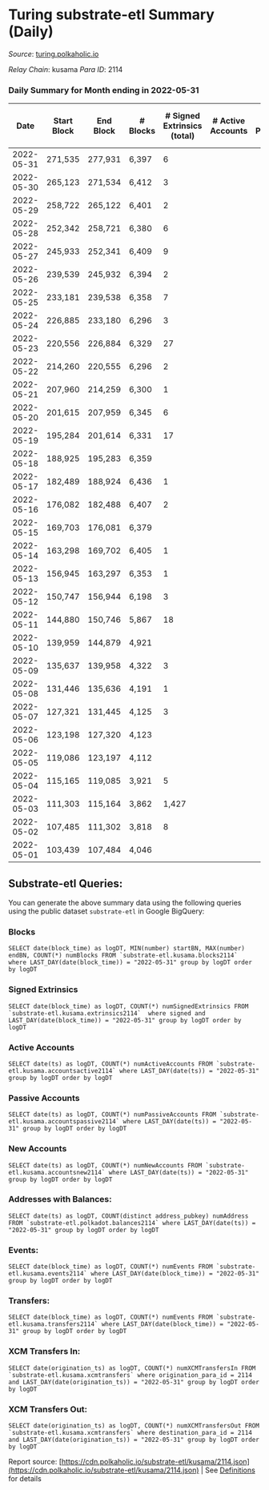 # Turing substrate-etl Summary (Daily)

_Source_: [turing.polkaholic.io](https://turing.polkaholic.io)

*Relay Chain*: kusama
*Para ID*: 2114



### Daily Summary for Month ending in 2022-05-31


| Date | Start Block | End Block | # Blocks | # Signed Extrinsics (total) | # Active Accounts | # Passive | # New | # Addresses with Balances | # Events | # Transfers | # XCM Transfers In | # XCM Transfers Out | Issues | 
| ---- | ----------- | --------- | -------- | --------------------------- | ----------------- | --------- | ----- | ------------------------- | -------- | ----------- | ------------------ | ------------------- | ------ |
| 2022-05-31 | 271,535 | 277,931 | 6,397 | 6 |  |  |  | 1,435 | 13,252 | 1  |   |   |  |
| 2022-05-30 | 265,123 | 271,534 | 6,412 | 3 |  |  |  | 1,435 | 13,229 |   |   |   |  |
| 2022-05-29 | 258,722 | 265,122 | 6,401 | 2 |  |  |  | 1,435 | 13,242 |   |   |   |  |
| 2022-05-28 | 252,342 | 258,721 | 6,380 | 6 |  |  |  | 1,435 | 13,165 |   |   |   |  |
| 2022-05-27 | 245,933 | 252,341 | 6,409 | 9 |  |  |  | 1,435 | 13,210 |   |   |   |  |
| 2022-05-26 | 239,539 | 245,932 | 6,394 | 2 |  |  |  | 1,435 | 13,144 | 1  |   |   |  |
| 2022-05-25 | 233,181 | 239,538 | 6,358 | 7 |  |  |  | 1,434 | 13,030 |   |   |   |  |
| 2022-05-24 | 226,885 | 233,180 | 6,296 | 3 |  |  |  | 1,434 | 12,888 |   |   |   |  |
| 2022-05-23 | 220,556 | 226,884 | 6,329 | 27 |  |  |  | 1,434 | 12,993 | 7  |   |   |  |
| 2022-05-22 | 214,260 | 220,555 | 6,296 | 2 |  |  |  | 1,434 | 12,836 |   |   |   |  |
| 2022-05-21 | 207,960 | 214,259 | 6,300 | 1 |  |  |  | 1,434 | 12,814 |   |   |   |  |
| 2022-05-20 | 201,615 | 207,959 | 6,345 | 6 |  |  |  | 1,434 | 12,910 | 1  |   |   |  |
| 2022-05-19 | 195,284 | 201,614 | 6,331 | 17 |  |  |  | 1,434 | 12,888 | 4  |   |   |  |
| 2022-05-18 | 188,925 | 195,283 | 6,359 |  |  |  |  | 1,433 | 12,851 |   |   |   |  |
| 2022-05-17 | 182,489 | 188,924 | 6,436 | 1 |  |  |  | 1,433 | 13,022 |   |   |   |  |
| 2022-05-16 | 176,082 | 182,488 | 6,407 | 2 |  |  |  | 1,433 | 12,968 |   |   |   |  |
| 2022-05-15 | 169,703 | 176,081 | 6,379 |  |  |  |  | 1,433 | 12,891 |   |   |   |  |
| 2022-05-14 | 163,298 | 169,702 | 6,405 | 1 |  |  |  | 1,433 | 12,960 |   |   |   |  |
| 2022-05-13 | 156,945 | 163,297 | 6,353 | 1 |  |  |  | 1,433 | 12,843 |   |   |   |  |
| 2022-05-12 | 150,747 | 156,944 | 6,198 | 3 |  |  |  | 1,433 | 12,556 |   |   |   |  |
| 2022-05-11 | 144,880 | 150,746 | 5,867 | 18 |  |  |  | 1,433 | 11,853 | 6  |   |   |  |
| 2022-05-10 | 139,959 | 144,879 | 4,921 |  |  |  |  | 1,431 | 9,848 |   |   |   |  |
| 2022-05-09 | 135,637 | 139,958 | 4,322 | 3 |  |  |  | 1,431 | 8,663 | 2  |   |   |  |
| 2022-05-08 | 131,446 | 135,636 | 4,191 | 1 |  |  |  | 1,431 | 8,388 |   |   |   |  |
| 2022-05-07 | 127,321 | 131,445 | 4,125 | 3 |  |  |  | 1,431 | 8,271 | 1  |   |   |  |
| 2022-05-06 | 123,198 | 127,320 | 4,123 |  |  |  |  | 1,430 | 8,248 |   |   |   |  |
| 2022-05-05 | 119,086 | 123,197 | 4,112 |  |  |  |  | 1,430 | 8,229 |   |   |   |  |
| 2022-05-04 | 115,165 | 119,085 | 3,921 | 5 |  |  |  | 1,430 | 7,872 | 2  |   |   |  |
| 2022-05-03 | 111,303 | 115,164 | 3,862 | 1,427 |  |  |  | 1,429 | 24,716 | 1,413  |   |   |  |
| 2022-05-02 | 107,485 | 111,302 | 3,818 | 8 |  |  |  | 27 | 7,690 | 7  |   |   |  |
| 2022-05-01 | 103,439 | 107,484 | 4,046 |  |  |  |  | 23 | 8,108 |   |   |   |  |

## Substrate-etl Queries:
You can generate the above summary data using the following queries using the public dataset `substrate-etl` in Google BigQuery:


### Blocks
```
SELECT date(block_time) as logDT, MIN(number) startBN, MAX(number) endBN, COUNT(*) numBlocks FROM `substrate-etl.kusama.blocks2114`  where LAST_DAY(date(block_time)) = "2022-05-31" group by logDT order by logDT
```


### Signed Extrinsics
```
SELECT date(block_time) as logDT, COUNT(*) numSignedExtrinsics FROM `substrate-etl.kusama.extrinsics2114`  where signed and LAST_DAY(date(block_time)) = "2022-05-31" group by logDT order by logDT
```


### Active Accounts
```
SELECT date(ts) as logDT, COUNT(*) numActiveAccounts FROM `substrate-etl.kusama.accountsactive2114` where LAST_DAY(date(ts)) = "2022-05-31" group by logDT order by logDT
```


### Passive Accounts
```
SELECT date(ts) as logDT, COUNT(*) numPassiveAccounts FROM `substrate-etl.kusama.accountspassive2114` where LAST_DAY(date(ts)) = "2022-05-31" group by logDT order by logDT
```


### New Accounts
```
SELECT date(ts) as logDT, COUNT(*) numNewAccounts FROM `substrate-etl.kusama.accountsnew2114` where LAST_DAY(date(ts)) = "2022-05-31" group by logDT order by logDT
```


### Addresses with Balances:
```
SELECT date(ts) as logDT, COUNT(distinct address_pubkey) numAddress FROM `substrate-etl.polkadot.balances2114` where LAST_DAY(date(ts)) = "2022-05-31" group by logDT order by logDT
```


### Events:
```
SELECT date(block_time) as logDT, COUNT(*) numEvents FROM `substrate-etl.kusama.events2114` where LAST_DAY(date(block_time)) = "2022-05-31" group by logDT order by logDT
```


### Transfers:
```
SELECT date(block_time) as logDT, COUNT(*) numEvents FROM `substrate-etl.kusama.transfers2114` where LAST_DAY(date(block_time)) = "2022-05-31" group by logDT order by logDT
```


### XCM Transfers In:
```
SELECT date(origination_ts) as logDT, COUNT(*) numXCMTransfersIn FROM `substrate-etl.kusama.xcmtransfers` where origination_para_id = 2114 and LAST_DAY(date(origination_ts)) = "2022-05-31" group by logDT order by logDT
```


### XCM Transfers Out:
```
SELECT date(origination_ts) as logDT, COUNT(*) numXCMTransfersOut FROM `substrate-etl.kusama.xcmtransfers` where destination_para_id = 2114 and LAST_DAY(date(origination_ts)) = "2022-05-31" group by logDT order by logDT
```



Report source: [https://cdn.polkaholic.io/substrate-etl/kusama/2114.json](https://cdn.polkaholic.io/substrate-etl/kusama/2114.json) | See [Definitions](/DEFINITIONS.md) for details
